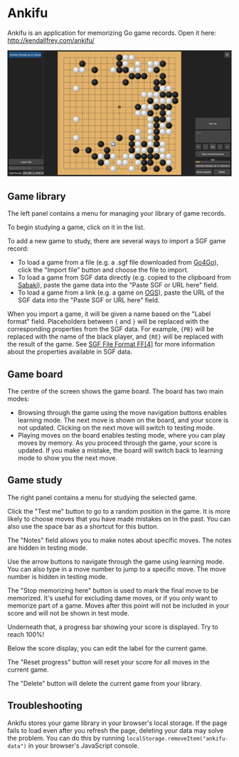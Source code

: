 # Ankifu

Ankifu is an application for memorizing Go game records. Open it here: http://kendallfrey.com/ankifu/

![](ankifu.png)

## Game library

The left panel contains a menu for managing your library of game records.

To begin studying a game, click on it in the list.

To add a new game to study, there are several ways to import a SGF game record:

- To load a game from a file (e.g. a .sgf file downloaded from [Go4Go](https://go4go.net/)), click the "Import file" button and choose the file to import.
- To load a game from SGF data directly (e.g. copied to the clipboard from [Sabaki](https://sabaki.yichuanshen.de/)), paste the game data into the "Paste SGF or URL here" field.
- To load a game from a link (e.g. a game on [OGS](https://online-go.com/)), paste the URL of the SGF data into the "Paste SGF or URL here" field.

When you import a game, it will be given a name based on the "Label format" field. Placeholders between `{` and `}` will be replaced with the corresponding properties from the SGF data. For example, `{PB}` will be replaced with the name of the black player, and `{RE}` will be replaced with the result of the game. See [SGF File Format FF[4]](https://www.red-bean.com/sgf/) for more information about the properties available in SGF data.

## Game board

The centre of the screen shows the game board. The board has two main modes:

- Browsing through the game using the move navigation buttons enables learning mode. The next move is shown on the board, and your score is not updated. Clicking on the next move will switch to testing mode.
- Playing moves on the board enables testing mode, where you can play moves by memory. As you proceed through the game, your score is updated. If you make a mistake, the board will switch back to learning mode to show you the next move.

## Game study

The right panel contains a menu for studying the selected game.

Click the "Test me" button to go to a random position in the game. It is more likely to choose moves that you have made mistakes on in the past. You can also use the space bar as a shortcut for this button.

The "Notes" field allows you to make notes about specific moves. The notes are hidden in testing mode.

Use the arrow buttons to navigate through the game using learning mode. You can also type in a move number to jump to a specific move. The move number is hidden in testing mode.

The "Stop memorizing here" button is used to mark the final move to be memorized. It's useful for excluding dame moves, or if you only want to memorize part of a game. Moves after this point will not be included in your score and will not be shown in test mode.

Underneath that, a progress bar showing your score is displayed. Try to reach 100%!

Below the score display, you can edit the label for the current game.

The "Reset progress" button will reset your score for all moves in the current game.

The "Delete" button will delete the current game from your library.

## Troubleshooting

Ankifu stores your game library in your browser's local storage. If the page fails to load even after you refresh the page, deleting your data may solve the problem. You can do this by running `localStorage.removeItem("ankifu-data")` in your browser's JavaScript console.
